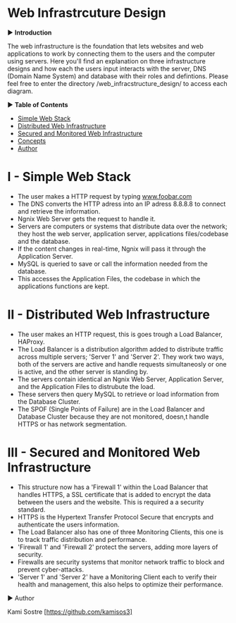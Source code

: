 # Web Infrastrcuture Design

▶ **Introduction**

The web infrastructure is the foundation that lets websites and web applications to work by connecting them to the users and the computer using servers. Here you'll find an explanation on three infrastructure designs and how each the users input interacts with the server, DNS (Domain Name System) and database with their roles and defintions. Please feel free to enter the directory /web_infracstructure_design/ to access each diagram.

▶ **Table of Contents**

- [Simple Web Stack](#simplewebstack)
- [Distributed Web Infrastructure](#distributedwebinfrastructure)
- [Secured and Monitored Web Infrastructure](#securedandmonitoredwebinfrastructure)
- [Concepts](#concepts)
- [Author](#author)

# I - Simple Web Stack

- The user makes a HTTP request by typing www.foobar.com
- The DNS converts the HTTP adress into an IP adress 8.8.8.8 to connect and retrieve the information.
- Ngnix Web Server gets the request to handle it.
- Servers are computers or systems that distribute data over the network; they host the web server, application server, applications files/codebase and the database.
- If the content changes in real-time, Ngnix will pass it through the Application Server.
- MySQL is queried to save or call the information needed from the database.
- This accesses the Application Files, the codebase in which the applications functions are kept.

# II - Distributed Web Infrastructure

- The user makes an HTTP request, this is goes trough a Load Balancer, HAProxy.
- The Load Balancer is a distribution algorithm added to distribute traffic across multiple servers; 'Server 1' and 'Server 2'. They work two ways, both of the servers are active and handle requests simultaneosly or one is active, and the other server is standing by.
- The servers contain identical an Ngnix Web Server, Application Server, and the Application Files to distrubute the load.
- These servers then query MySQL to retrieve or load information from the Database Cluster.
- The SPOF (Single Points of Failure) are in the Load Balancer and Database Cluster because they are not monitored, doesn,t handle HTTPS or has network segmentation.

# III - Secured and Monitored Web Infrastructure

- This structure now has a 'Firewall 1' within the Load Balancer that handles HTTPS, a SSL certificate that is added  to encrypt the data between the users and the website. This is required a a security standard.
- HTTPS is the Hypertext Transfer Protocol Secure that encrypts and authenticate the users information.
- The Load Balancer also has one of three Monitoring Clients, this one is to track traffic distribution and performance.
- 'Firewall 1' and 'Firewall 2' protect the servers, adding more layers of security.
- Firewalls are security systems that monitor network traffic to block and prevent cyber-attacks.
- 'Server 1' and 'Server 2' have a Monitoring Client each to verify their health and management, this also helps to optimize their performance.

▶ Author

Kami Sostre [https://github.com/kamisos3]